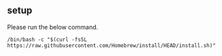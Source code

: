 ## setup
Please run the below command.
```
/bin/bash -c "$(curl -fsSL https://raw.githubusercontent.com/Homebrew/install/HEAD/install.sh)"
```
